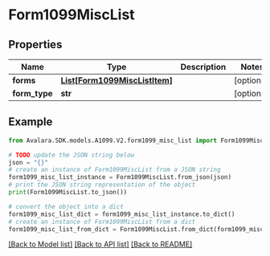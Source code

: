 # Form1099MiscList


## Properties

Name | Type | Description | Notes
------------ | ------------- | ------------- | -------------
**forms** | [**List[Form1099MiscListItem]**](Form1099MiscListItem.md) |  | [optional] 
**form_type** | **str** |  | [optional] 

## Example

```python
from Avalara.SDK.models.A1099.V2.form1099_misc_list import Form1099MiscList

# TODO update the JSON string below
json = "{}"
# create an instance of Form1099MiscList from a JSON string
form1099_misc_list_instance = Form1099MiscList.from_json(json)
# print the JSON string representation of the object
print(Form1099MiscList.to_json())

# convert the object into a dict
form1099_misc_list_dict = form1099_misc_list_instance.to_dict()
# create an instance of Form1099MiscList from a dict
form1099_misc_list_from_dict = Form1099MiscList.from_dict(form1099_misc_list_dict)
```
[[Back to Model list]](../README.md#documentation-for-models) [[Back to API list]](../README.md#documentation-for-api-endpoints) [[Back to README]](../README.md)


